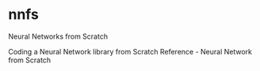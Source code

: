 # nnfs
Neural Networks from Scratch

Coding a Neural Network library from Scratch 
Reference - 
Neural Network from Scratch <a src='https://nnfs.io'>
